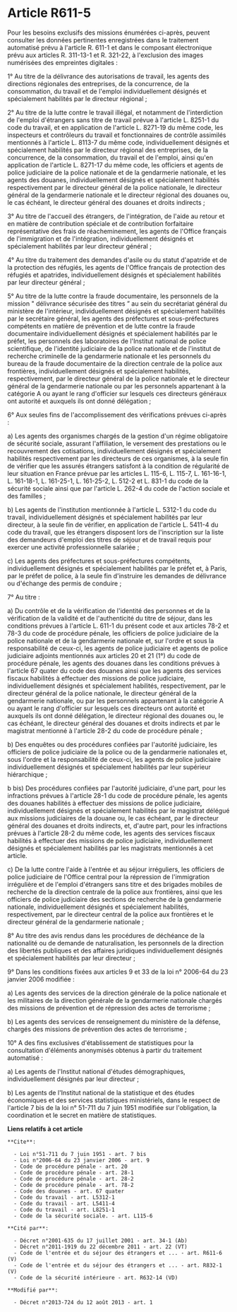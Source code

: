# Article R611-5

Pour les besoins exclusifs des missions énumérées ci-après, peuvent consulter les données pertinentes enregistrées dans le
traitement automatisé prévu à l'article R. 611-1 et dans le composant électronique prévu aux articles R. 311-13-1 et R.
321-22, à l'exclusion des images numérisées des empreintes digitales : 

1° Au titre de la délivrance des autorisations de travail, les agents des directions régionales des entreprises, de la
concurrence, de la consommation, du travail et de l'emploi individuellement désignés et spécialement habilités par le
directeur régional ; 

2° Au titre de la lutte contre le travail illégal, et notamment de l'interdiction de l'emploi d'étrangers sans titre de
travail prévue à l'article L. 8251-1 du code du travail, et en application de l'article L. 8271-19 du même code, les
inspecteurs et contrôleurs du travail et fonctionnaires de contrôle assimilés mentionnés à l'article L. 8113-7 du même code,
individuellement désignés et spécialement habilités par le directeur régional des entreprises, de la concurrence, de la
consommation, du travail et de l'emploi, ainsi qu'en application de l'article L. 8271-17 du même code, les officiers et
agents de police judiciaire de la police nationale et de la gendarmerie nationale, et les agents des douanes,
individuellement désignés et spécialement habilités respectivement par le directeur général de la police nationale, le
directeur général de la gendarmerie nationale et le directeur régional des douanes ou, le cas échéant, le directeur général
des douanes et droits indirects ; 

3° Au titre de l'accueil des étrangers, de l'intégration, de l'aide au retour et en matière de contribution spéciale et de
contribution forfaitaire représentative des frais de réacheminement, les agents de l'Office français de l'immigration et de
l'intégration, individuellement désignés et spécialement habilités par leur directeur général ; 

4° Au titre du traitement des demandes d'asile ou du statut d'apatride et de la protection des réfugiés, les agents de
l'Office français de protection des réfugiés et apatrides, individuellement désignés et spécialement habilités par leur
directeur général ; 

5° Au titre de la lutte contre la fraude documentaire, les personnels de la mission " délivrance sécurisée des titres ” au
sein du secrétariat général du ministère de l'intérieur, individuellement désignés et spécialement habilités par le
secrétaire général, les agents des préfectures et sous-préfectures compétents en matière de prévention et de lutte contre la
fraude documentaire individuellement désignés et spécialement habilités par le préfet, les personnels des laboratoires de
l'Institut national de police scientifique, de l'identité judiciaire de la police nationale et de l'institut de recherche
criminelle de la gendarmerie nationale et les personnels du bureau de la fraude documentaire de la direction centrale de la
police aux frontières, individuellement désignés et spécialement habilités, respectivement, par le directeur général de la
police nationale et le directeur général de la gendarmerie nationale ou par les personnels appartenant à la catégorie A ou
ayant le rang d'officier sur lesquels ces directeurs généraux ont autorité et auxquels ils ont donné délégation ; 

6° Aux seules fins de l'accomplissement des vérifications prévues ci-après : 

a) Les agents des organismes chargés de la gestion d'un régime obligatoire de sécurité sociale, assurant l'affiliation, le
versement des prestations ou le recouvrement des cotisations, individuellement désignés et spécialement habilités
respectivement par les directeurs de ces organismes, à la seule fin de vérifier que les assurés étrangers satisfont à la
condition de régularité de leur situation en France prévue par les articles L. 115-6, L. 115-7, L. 161-16-1, L. 161-18-1, L.
161-25-1, L. 161-25-2, L. 512-2 et L. 831-1 du code de la sécurité sociale ainsi que par l'article L. 262-4 du code de
l'action sociale et des familles ; 

b) Les agents de l'institution mentionnée à l'article L. 5312-1 du code du travail, individuellement désignés et spécialement
habilités par leur directeur, à la seule fin de vérifier, en application de l'article L. 5411-4 du code du travail, que les
étrangers disposent lors de l'inscription sur la liste des demandeurs d'emploi des titres de séjour et de travail requis pour
exercer une activité professionnelle salariée ; 

c) Les agents des préfectures et sous-préfectures compétents, individuellement désignés et spécialement habilités par le
préfet et, à Paris, par le préfet de police, à la seule fin d'instruire les demandes de délivrance ou d'échange des permis de
conduire ; 

7° Au titre : 

a) Du contrôle et de la vérification de l'identité des personnes et de la vérification de la validité et de l'authenticité du
titre de séjour, dans les conditions prévues à l'article L. 611-1 du présent code et aux articles 78-2 et 78-3 du code de
procédure pénale, les officiers de police judiciaire de la police nationale et de la gendarmerie nationale et, sur l'ordre et
sous la responsabilité de ceux-ci, les agents de police judiciaire et agents de police judiciaire adjoints mentionnés aux
articles 20 et 21 (1°) du code de procédure pénale, les agents des douanes dans les conditions prévues à l'article 67 quater
du code des douanes ainsi que les agents des services fiscaux habilités à effectuer des missions de police judiciaire,
individuellement désignés et spécialement habilités, respectivement, par le directeur général de la police nationale, le
directeur général de la gendarmerie nationale, ou par les personnels appartenant à la catégorie A ou ayant le rang d'officier
sur lesquels ces directeurs ont autorité et auxquels ils ont donné délégation, le directeur régional des douanes ou, le cas
échéant, le directeur général des douanes et droits indirects et par le magistrat mentionné à l'article 28-2 du code de
procédure pénale ; 

b) Des enquêtes ou des procédures confiées par l'autorité judiciaire, les officiers de police judiciaire de la police ou de
la gendarmerie nationales et, sous l'ordre et la responsabilité de ceux-ci, les agents de police judiciaire individuellement
désignés et spécialement habilités par leur supérieur hiérarchique ; 

b bis) Des procédures confiées par l'autorité judiciaire, d'une part, pour les infractions prévues à l'article 28-1 du code
de procédure pénale, les agents des douanes habilités à effectuer des missions de police judiciaire, individuellement
désignés et spécialement habilités par le magistrat délégué aux missions judiciaires de la douane ou, le cas échéant, par le
directeur général des douanes et droits indirects, et, d'autre part, pour les infractions prévues à l'article 28-2 du même
code, les agents des services fiscaux habilités à effectuer des missions de police judiciaire, individuellement désignés et
spécialement habilités par les magistrats mentionnés à cet article. 

c) De la lutte contre l'aide à l'entrée et au séjour irréguliers, les officiers de police judiciaire de l'Office central pour
la répression de l'immigration irrégulière et de l'emploi d'étrangers sans titre et des brigades mobiles de recherche de la
direction centrale de la police aux frontières, ainsi que les officiers de police judiciaire des sections de recherche de la
gendarmerie nationale, individuellement désignés et spécialement habilités, respectivement, par le directeur central de la
police aux frontières et le directeur général de la gendarmerie nationale ; 

8° Au titre des avis rendus dans les procédures de déchéance de la nationalité ou de demande de naturalisation, les
personnels de la direction des libertés publiques et des affaires juridiques individuellement désignés et spécialement
habilités par leur directeur ; 

9° Dans les conditions fixées aux articles 9 et 33 de la loi n° 2006-64 du 23 janvier 2006 modifiée : 

a) Les agents des services de la direction générale de la police nationale et les militaires de la direction générale de la
gendarmerie nationale chargés des missions de prévention et de répression des actes de terrorisme ; 

b) Les agents des services de renseignement du ministère de la défense, chargés des missions de prévention des actes de
terrorisme ; 

10° A des fins exclusives d'établissement de statistiques pour la consultation d'éléments anonymisés obtenus à partir du
traitement automatisé : 

a) Les agents de l'Institut national d'études démographiques, individuellement désignés par leur directeur ; 

b) Les agents de l'Institut national de la statistique et des études économiques et des services statistiques ministériels,
dans le respect de l'article 7 bis de la loi n° 51-711 du 7 juin 1951 modifiée sur l'obligation, la coordination et le secret
en matière de statistiques.

**Liens relatifs à cet article**

	**Cite**:

	  - Loi n°51-711 du 7 juin 1951 - art. 7 bis
	  - Loi n°2006-64 du 23 janvier 2006 - art. 9
	  - Code de procédure pénale - art. 20
	  - Code de procédure pénale - art. 28-1
	  - Code de procédure pénale - art. 28-2
	  - Code de procédure pénale - art. 78-2
	  - Code des douanes - art. 67 quater
	  - Code du travail - art. L5312-1
	  - Code du travail - art. L5411-4
	  - Code du travail - art. L8251-1
	  - Code de la sécurité sociale. - art. L115-6

	**Cité par**:

	  - Décret n°2001-635 du 17 juillet 2001 - art. 34-1 (Ab)
	  - Décret n°2011-1919 du 22 décembre 2011 - art. 22 (VT)
	  - Code de l'entrée et du séjour des étrangers et ... - art. R611-6 (V)
	  - Code de l'entrée et du séjour des étrangers et ... - art. R832-1 (V)
	  - Code de la sécurité intérieure - art. R632-14 (VD)

	**Modifié par**:

	  - Décret n°2013-724 du 12 août 2013 - art. 1
